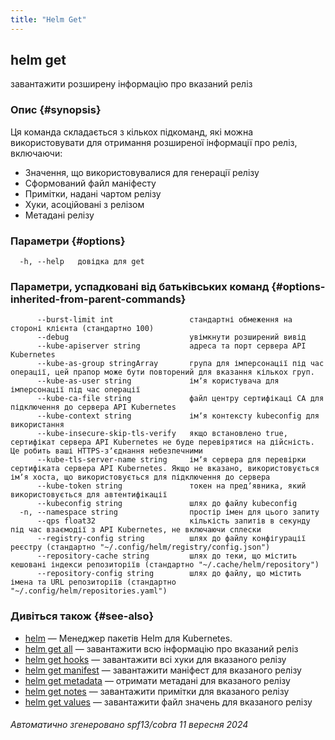 ```yaml
---
title: "Helm Get"
---
```


## helm get

завантажити розширену інформацію про вказаний реліз

### Опис {#synopsis}

Ця команда складається з кількох підкоманд, які можна використовувати для отримання розширеної інформації про реліз, включаючи:

- Значення, що використовувалися для генерації релізу
- Сформований файл маніфесту
- Примітки, надані чартом релізу
- Хуки, асоційовані з релізом
- Метадані релізу

### Параметри {#options}

```none
  -h, --help   довідка для get
```

### Параметри, успадковані від батьківських команд {#options-inherited-from-parent-commands}

```none
      --burst-limit int                 стандартні обмеження на стороні клієнта (стандартно 100)
      --debug                           увімкнути розширений вивід
      --kube-apiserver string           адреса та порт сервера API Kubernetes
      --kube-as-group stringArray       група для імперсонації під час операції, цей прапор може бути повторений для вказання кількох груп.
      --kube-as-user string             імʼя користувача для імперсонації під час операції
      --kube-ca-file string             файл центру сертифікаці СА для підключення до сервера API Kubernetes
      --kube-context string             імʼя контексту kubeconfig для використання
      --kube-insecure-skip-tls-verify   якщо встановлено true, сертифікат сервера API Kubernetes не буде перевірятися на дійсність. Це робить ваші HTTPS-зʼєднання небезпечними
      --kube-tls-server-name string     імʼя сервера для перевірки сертифіката сервера API Kubernetes. Якщо не вказано, використовується імʼя хоста, що використовується для підключення до сервера
      --kube-token string               токен на предʼявника, який використовується для автентифікації
      --kubeconfig string               шлях до файлу kubeconfig
  -n, --namespace string                простір імен для цього запиту
      --qps float32                     кількість запитів в секунду під час взаємодії з API Kubernetes, не включаючи сплески
      --registry-config string          шлях до файлу конфігурації реєстру (стандартно "~/.config/helm/registry/config.json")
      --repository-cache string         шлях до теки, що містить кешовані індекси репозиторіїв (стандартно "~/.cache/helm/repository")
      --repository-config string        шлях до файлу, що містить імена та URL репозиторіїв (стандартно "~/.config/helm/repositories.yaml")
```

### Дивіться також {#see-also}

- [helm](helm.md) — Менеджер пакетів Helm для Kubernetes.
- [helm get all](helm_get_all.md) — завантажити всю інформацію про вказаний реліз
- [helm get hooks](helm_get_hooks.md) — завантажити всі хуки для вказаного релізу
- [helm get manifest](helm_get_manifest.md) — завантажити маніфест для вказаного релізу
- [helm get metadata](helm_get_metadata.md) — отримати метадані для вказаного релізу
- [helm get notes](helm_get_notes.md) — завантажити примітки для вказаного релізу
- [helm get values](helm_get_values.md) — завантажити файл значень для вказаного релізу

###### Автоматично згенеровано spf13/cobra 11 вересня 2024

